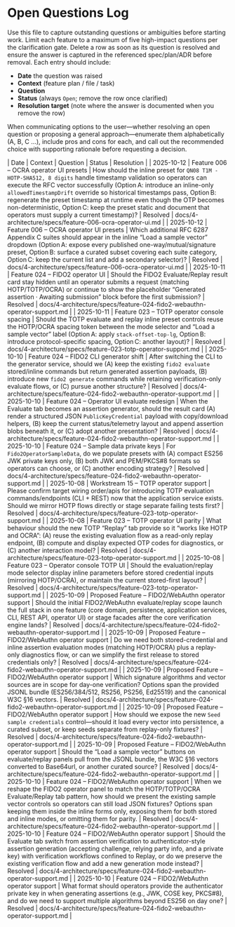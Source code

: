 # Open Questions Log

Use this file to capture outstanding questions or ambiguities before starting work. Limit each feature to a maximum of five high-impact questions per the clarification gate. Delete a row as soon as its question is resolved and ensure the answer is captured in the referenced spec/plan/ADR before removal. Each entry should include:

- **Date** the question was raised
- **Context** (feature plan / file / task)
- **Question**
- **Status** (always `Open`; remove the row once clarified)
- **Resolution target** (note where the answer is documented when you remove the row)

When communicating options to the user—whether resolving an open question or proposing a general approach—enumerate them alphabetically (A, B, C …), include pros and cons for each, and call out the recommended choice with supporting rationale before requesting a decision.

| Date | Context | Question | Status | Resolution |
| 2025-10-12 | Feature 006 – OCRA operator UI presets | How should the inline preset for `QN08 T1M - HOTP-SHA512, 8 digits` handle timestamp validation so operators can execute the RFC vector successfully (Option A: introduce an inline-only `allowedTimestampDrift` override so historical timestamps pass, Option B: regenerate the preset timestamp at runtime even though the OTP becomes non-deterministic, Option C: keep the preset static and document that operators must supply a current timestamp)? | Resolved | docs/4-architecture/specs/feature-006-ocra-operator-ui.md |
| 2025-10-12 | Feature 006 – OCRA operator UI presets | Which additional RFC 6287 Appendix C suites should appear in the inline “Load a sample vector” dropdown (Option A: expose every published one-way/mutual/signature preset, Option B: surface a curated subset covering each suite category, Option C: keep the current list and add a secondary selector)? | Resolved | docs/4-architecture/specs/feature-006-ocra-operator-ui.md |
| 2025-10-11 | Feature 024 – FIDO2 operator UI | Should the FIDO2 Evaluate/Replay result card stay hidden until an operator submits a request (matching HOTP/TOTP/OCRA) or continue to show the placeholder “Generated assertion · Awaiting submission” block before the first submission? | Resolved | docs/4-architecture/specs/feature-024-fido2-webauthn-operator-support.md |
| 2025-10-11 | Feature 023 – TOTP operator console spacing | Should the TOTP evaluate and replay inline preset controls reuse the HOTP/OCRA spacing token between the mode selector and “Load a sample vector” label (Option A: apply `stack-offset-top-lg`, Option B: introduce protocol-specific spacing, Option C: another layout)? | Resolved | docs/4-architecture/specs/feature-023-totp-operator-support.md |
| 2025-10-10 | Feature 024 – FIDO2 CLI generator shift | After switching the CLI to the generator service, should we (A) keep the existing `fido2 evaluate` stored/inline commands but return generated assertion payloads, (B) introduce new `fido2 generate` commands while retaining verification-only evaluate flows, or (C) pursue another structure? | Resolved | docs/4-architecture/specs/feature-024-fido2-webauthn-operator-support.md |
| 2025-10-10 | Feature 024 – Operator UI evaluate redesign | When the Evaluate tab becomes an assertion generator, should the result card (A) render a structured JSON `PublicKeyCredential` payload with copy/download helpers, (B) keep the current status/telemetry layout and append assertion blobs beneath it, or (C) adopt another presentation? | Resolved | docs/4-architecture/specs/feature-024-fido2-webauthn-operator-support.md |
| 2025-10-10 | Feature 024 – Sample data private keys | For `Fido2OperatorSampleData`, do we populate presets with (A) compact ES256 JWK private keys only, (B) both JWK and PEM/PKCS#8 formats so operators can choose, or (C) another encoding strategy? | Resolved | docs/4-architecture/specs/feature-024-fido2-webauthn-operator-support.md |
| 2025-10-08 | Workstream 15 – TOTP operator support | Please confirm target wiring order/apis for introducing TOTP evaluation commands/endpoints (CLI + REST) now that the application service exists. Should we mirror HOTP flows directly or stage separate failing tests first? | Resolved | docs/4-architecture/specs/feature-023-totp-operator-support.md |
| 2025-10-08 | Feature 023 – TOTP operator UI parity | What behaviour should the new TOTP “Replay” tab provide so it “works like HOTP and OCRA”: (A) reuse the existing evaluation flow as a read-only replay endpoint, (B) compute and display expected OTP codes for diagnostics, or (C) another interaction model? | Resolved | docs/4-architecture/specs/feature-023-totp-operator-support.md |
| 2025-10-08 | Feature 023 – Operator console TOTP UI | Should the evaluation/replay mode selector display inline parameters before stored credential inputs (mirroring HOTP/OCRA), or maintain the current stored-first layout? | Resolved | docs/4-architecture/specs/feature-023-totp-operator-support.md |
| 2025-10-09 | Proposed Feature – FIDO2/WebAuthn operator support | Should the initial FIDO2/WebAuthn evaluate/replay scope launch the full stack in one feature (core domain, persistence, application services, CLI, REST API, operator UI) or stage facades after the core verification engine lands? | Resolved | docs/4-architecture/specs/feature-024-fido2-webauthn-operator-support.md |
| 2025-10-09 | Proposed Feature – FIDO2/WebAuthn operator support | Do we need both stored-credential and inline assertion evaluation modes (matching HOTP/OCRA) plus a replay-only diagnostics flow, or can we simplify the first release to stored credentials only? | Resolved | docs/4-architecture/specs/feature-024-fido2-webauthn-operator-support.md |
| 2025-10-09 | Proposed Feature – FIDO2/WebAuthn operator support | Which signature algorithms and vector sources are in scope for day-one verification? Options span the provided JSONL bundle (ES256/384/512, RS256, PS256, Ed25519) and the canonical W3C §16 vectors. | Resolved | docs/4-architecture/specs/feature-024-fido2-webauthn-operator-support.md |
| 2025-10-09 | Proposed Feature – FIDO2/WebAuthn operator support | How should we expose the new `Seed sample credentials` control—should it load every vector into persistence, a curated subset, or keep seeds separate from replay-only fixtures? | Resolved | docs/4-architecture/specs/feature-024-fido2-webauthn-operator-support.md |
| 2025-10-09 | Proposed Feature – FIDO2/WebAuthn operator support | Should the “Load a sample vector” buttons on evaluate/replay panels pull from the JSONL bundle, the W3C §16 vectors converted to Base64url, or another curated source? | Resolved | docs/4-architecture/specs/feature-024-fido2-webauthn-operator-support.md |
| 2025-10-10 | Feature 024 – FIDO2/WebAuthn operator support | When we reshape the FIDO2 operator panel to match the HOTP/TOTP/OCRA Evaluate/Replay tab pattern, how should we present the existing sample vector controls so operators can still load JSON fixtures? Options span keeping them inside the inline forms only, exposing them for both stored and inline modes, or omitting them for parity. | Resolved | docs/4-architecture/specs/feature-024-fido2-webauthn-operator-support.md |
| 2025-10-10 | Feature 024 – FIDO2/WebAuthn operator support | Should the Evaluate tab switch from assertion verification to authenticator-style assertion generation (accepting challenge, relying party info, and a private key) with verification workflows confined to Replay, or do we preserve the existing verification flow and add a new generation mode instead? | Resolved | docs/4-architecture/specs/feature-024-fido2-webauthn-operator-support.md |
| 2025-10-10 | Feature 024 – FIDO2/WebAuthn operator support | What format should operators provide the authenticator private key in when generating assertions (e.g., JWK, COSE key, PKCS#8), and do we need to support multiple algorithms beyond ES256 on day one? | Resolved | docs/4-architecture/specs/feature-024-fido2-webauthn-operator-support.md |
